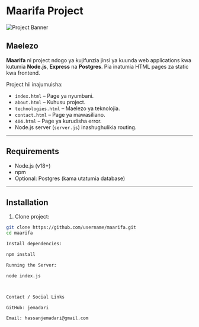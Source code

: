 # Maarifa Project

![Project Banner](https://via.placeholder.com/800x200?text=Maarifa+Project)

## Maelezo

**Maarifa** ni project ndogo ya kujifunzia jinsi ya kuunda web applications kwa kutumia **Node.js**, **Express** na **Postgres**. Pia inatumia HTML pages za static kwa frontend.

Project hii inajumuisha:

- `index.html` – Page ya nyumbani.
- `about.html` – Kuhusu project.
- `technologies.html` – Maelezo ya teknolojia.
- `contact.html` – Page ya mawasiliano.
- `404.html` – Page ya kurudisha error.
- Node.js server (`server.js`) inashughulikia routing.

---

## Requirements

- Node.js (v18+)
- npm
- Optional: Postgres (kama utatumia database)

---

## Installation

1. Clone project:

```bash
git clone https://github.com/username/maarifa.git
cd maarifa

Install dependencies:

npm install

Running the Server:

node index.js



Contact / Social Links

GitHub: jemadari

Email: hassanjemadari@gmail.com